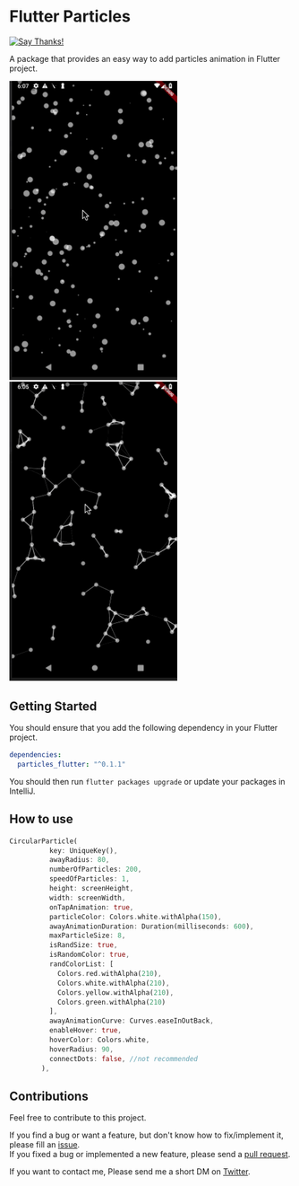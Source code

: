 # Flutter Particles 
 [![Say Thanks!](https://img.shields.io/badge/Say%20Thanks-!-1EAEDB.svg)](https://saythanks.io/to/rajajain08)  
 

A package that provides an easy way to add particles animation in Flutter project.

<p>
    <img src="https://github.com/rajajain08/readme_data/blob/master/flutter_particles/particles_mob2.gif?raw=true" width=300px/>
     <img src="https://github.com/rajajain08/readme_data/blob/master/flutter_particles/particles_mob1.gif?raw=true" width=300px/>
</p>

## Getting Started

You should ensure that you add the following dependency in your Flutter project.

```yaml
dependencies:
  particles_flutter: "^0.1.1"
```

You should then run `flutter packages upgrade` or update your packages in IntelliJ.

## How to use

```dart
CircularParticle(
          key: UniqueKey(),
          awayRadius: 80, 
          numberOfParticles: 200,
          speedOfParticles: 1,
          height: screenHeight,
          width: screenWidth,
          onTapAnimation: true,
          particleColor: Colors.white.withAlpha(150),
          awayAnimationDuration: Duration(milliseconds: 600),
          maxParticleSize: 8,
          isRandSize: true,
          isRandomColor: true,
          randColorList: [
            Colors.red.withAlpha(210),
            Colors.white.withAlpha(210),
            Colors.yellow.withAlpha(210),
            Colors.green.withAlpha(210)
          ],
          awayAnimationCurve: Curves.easeInOutBack,
          enableHover: true,
          hoverColor: Colors.white,
          hoverRadius: 90,
          connectDots: false, //not recommended 
        ),

```

## Contributions

Feel free to contribute to this project.

If you find a bug or want a feature, but don't know how to fix/implement it, please fill an [issue](https://github.com/rajajain08/particles_flutter/issues).  
If you fixed a bug or implemented a new feature, please send a [pull request](https://github.com/rajajain08/particles_flutter/pulls).

If you want to contact me, Please send me a short DM on [Twitter](https://twitter.com/rajajain08).
